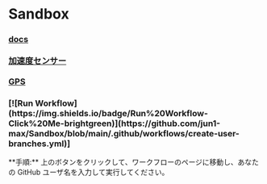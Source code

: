 # Sandbox

<h3>
<a href="https://jun1-max.github.io/Sandbox/">docs</a><br><br>
<a href="https://jun1-max.github.io/Sandbox/Accelerometer.html">加速度センサー</a><br><br>
<a href="https://jun1-max.github.io/Sandbox/GPS.html">GPS</a><br>
</h3>

<h3>
[![Run Workflow](https://img.shields.io/badge/Run%20Workflow-Click%20Me-brightgreen)](https://github.com/jun1-max/Sandbox/blob/main/.github/workflows/create-user-branches.yml)]
</h3>
**手順:** 上のボタンをクリックして、ワークフローのページに移動し、あなたの GitHub ユーザ名を入力して実行してください。
